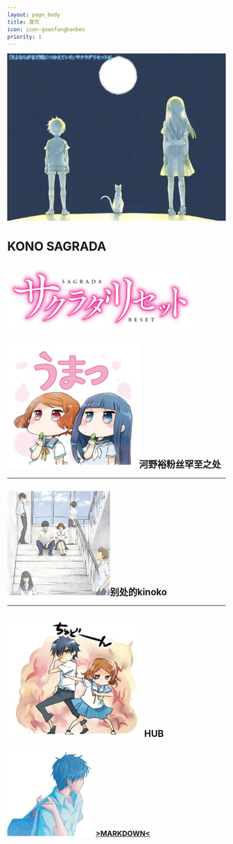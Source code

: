 ```yaml
---
layout: page_body
title: 首页
icon: icon-guanfangbanben
priority: 1
---
```

![konoko Logo](assets/images/tsukinosuna.jpg)
# KONO SAGRADA
![SAGRADA RESET Logo](assets/images/contents_visual_logo.png)
-----------------------------------------------------------------------------------------------------------------------------
## ![SAGRADA](assets/images/a40b773fb80e7bec19fb037b242eb9389b506b15.jpg)河野裕粉丝罕至之处 
-----------------------------------------------------------------------------------------------------------------------------
## ![SAGRADA Logo](assets/images/konosagrada.png)别处的kinoko 
-----------------------------------------------------------------------------------------------------------------------------
## ![233](assets/images/d7e778738bd4b31c667f95218cd6277f9f2ff8f0.jpg) HUB
### ![KEI LOGO](assets/images/2017120326.gif) **[>MARKDOWN<](https://guides.github.com/features/mastering-markdown/)** 

